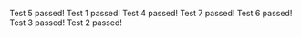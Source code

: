 Test 5 passed! Test 1 passed! Test 4 passed! Test 7 passed! Test 6 passed! Test 3 passed! Test 2 passed!
